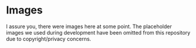 # Images
I assure you, there were images here at some point.
The placeholder images we used during development have been omitted from this repository due to copyright/privacy concerns.